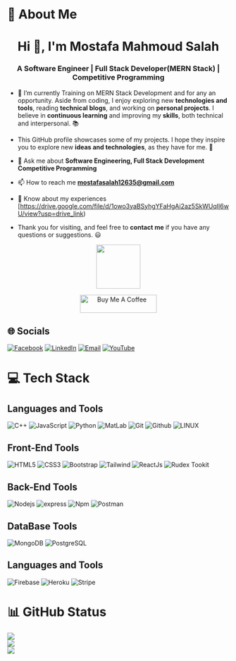 # 👋 About Me
<h1 align="center">Hi 👋, I'm Mostafa Mahmoud Salah </h1>
<h3 align="center">A Software Engineer | Full Stack Developer(MERN Stack) | Competitive Programming</h3>

- 🌱 I’m currently Training on MERN Stack Development and for any an opportunity.
Aside from coding, I enjoy exploring new **technologies and tools**, reading **technical blogs**, and working on **personal projects**. I believe in **continuous learning** and improving my **skills**, both technical and interpersonal. :books:

- This GitHub profile showcases some of my projects. I hope they inspire you to explore new **ideas and technologies**, as they have for me. :rocket:

- 💬 Ask me about **Software Engineering, Full Stack Development Competitive Programming**

- 📫 How to reach me **mostafasalah12635@gmail.com**

- 📄 Know about my experiences [https://drive.google.com/file/d/1owo3yaBSyhgYFaHgAi2az5SkWUqIl6wU/view?usp=drive_link)


- Thank you for visiting, and feel free to **contact me** if you have any questions or suggestions. :smiley:
 
<p align="center"><img src="https://media.giphy.com/media/M9gbBd9nbDrOTu1Mqx/giphy.gif" width="100"/></p>
<p align="center">
    <a href="https://www.buymeacoffee.com/mostafasalR" target="_blank"><img src="https://cdn.buymeacoffee.com/buttons/default-orange.png" alt="Buy Me A Coffee" height="41" width="174"></a>
    </p>

## 🌐 Socials
[![Facebook](https://img.shields.io/badge/Facebook-%231877F2.svg?logo=Facebook&logoColor=white)]([https://facebook.com/mostafamahmoud12635]) [![LinkedIn](https://img.shields.io/badge/LinkedIn-%230077B5.svg?logo=linkedin&logoColor=white)](https://www.linkedin.com/in/mostafa-mahmoud-salah-1234567d89) [![Email](https://img.shields.io/badge/Email-%231DA1F2.svg?logo=Email&logoColor=white)](**mostafasalah12635@gmail.com**) [![YouTube](https://img.shields.io/badge/YouTube-%23FF0000.svg?logo=YouTube&logoColor=white)](https://youtube.com/@mostafamahmoudsalahmahmoud7926) 


# 💻 Tech Stack

## Languages and Tools
![C++](https://img.shields.io/badge/c++-%2300599C.svg?style=for-the-badge&logo=c%2B%2B&logoColor=white) 
![JavaScript](https://img.shields.io/badge/javascript-%23323330.svg?style=for-the-badge&logo=javascript&logoColor=%23F7DF1E) 
![Python](https://img.shields.io/badge/python-%23007ACC.svg?style=for-the-badge&logo=python&logoColor=white)
![MatLab](https://img.shields.io/badge/matlab-%23007ACC.svg?style=for-the-badge&logo=matlab&logoColor=white)
![Git](https://img.shields.io/badge/git-%23007ACC.svg?style=for-the-badge&logo=git&logoColor=white)
![Github](https://img.shields.io/badge/github-%23007ACC.svg?style=for-the-badge&logo=github&logoColor=white)
![LINUX](https://img.shields.io/badge/Linux-FCC624?style=for-the-badge&logo=linux&logoColor=black) 


##  Front-End Tools
![HTML5](https://img.shields.io/badge/html5-%23E34F26.svg?style=for-the-badge&logo=html5&logoColor=white) 
![CSS3](https://img.shields.io/badge/css3-%23E34F26.svg?style=for-the-badge&logo=css3&logoColor=white) 
![Bootstrap](https://img.shields.io/badge/bootstrap-%23E34F26.svg?style=for-the-badge&logo=bootstrap&logoColor=white) 
![Tailwind](https://img.shields.io/badge/tailwind-%23E34F26.svg?style=for-the-badge&logo=tailwind&logoColor=white) 
![ReactJs](https://img.shields.io/badge/react-%23E34F26.svg?style=for-the-badge&logo=react&logoColor=white) 
![Rudex Tookit](https://img.shields.io/badge/rudex-%23E34F26.svg?style=for-the-badge&logo=rudex&logoColor=white) 


## Back-End Tools
![Nodejs](https://img.shields.io/badge/nodejs-%23E34F26.svg?style=for-the-badge&logo=nodejs&logoColor=white) 
![express](https://img.shields.io/badge/express-%23E34F26.svg?style=for-the-badge&logo=express&logoColor=white) 
![Npm](https://img.shields.io/badge/npm-%23E34F26.svg?style=for-the-badge&logo=npm&logoColor=white) 
![Postman](https://img.shields.io/badge/Postman-FF6C37?style=for-the-badge&logo=postman&logoColor=white)


## DataBase Tools
![MongoDB](https://img.shields.io/badge/mongoDB-%23E34F26.svg?style=for-the-badge&logo=mongoDB&logoColor=white) 
![PostgreSQL](https://img.shields.io/badge/postgresql-%23E34F26.svg?style=for-the-badge&logo=postgresql&logoColor=white) 



## Languages and Tools
![Firebase](https://img.shields.io/badge/firebase-%23039BE5.svg?style=for-the-badge&logo=firebase) 
![Heroku](https://img.shields.io/badge/heroku-%23430098.svg?style=for-the-badge&logo=heroku&logoColor=white) 
![Stripe](https://img.shields.io/badge/stripe-%238A4182.svg?style=for-the-badge&logo=stripe&logoColor=white) 




# 📊 GitHub Status
![](https://github-readme-stats.vercel.app/api?username=Mostafamahmoud12824&theme=onedark&hide_border=false&include_all_commits=true&count_private=true)<br/>
![](https://github-readme-streak-stats.herokuapp.com/?user=Mostafamahmoud12824&theme=onedark&hide_border=false)<br/>
![](https://github-readme-stats.vercel.app/api/top-langs/?username=Mostafamahmoud12824&theme=onedark&hide_border=false&include_all_commits=true&count_private=true&layout=compact)
